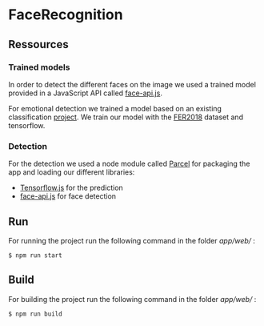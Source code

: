 # FaceRecognition

## Ressources

### Trained models

In order to detect the different faces on the image we used a trained model provided in a JavaScript API called [face-api.js](https://github.com/justadudewhohacks/face-api.js/).

For emotional detection we trained a model based on an existing classification [project](https://www.kaggle.com/ashishpatel26/tutorial-facial-expression-classification-keras/notebook). We train our model with the [FER2018](https://www.kaggle.com/ashishpatel26/fer2018) dataset and tensorflow.

### Detection

For the detection we used a node module called [Parcel](https://parceljs.org/docs/) for packaging the app and loading our different libraries: 
- [Tensorflow.js](https://www.tensorflow.org/js) for the prediction
- [face-api.js](https://github.com/justadudewhohacks/face-api.js/) for face detection


## Run

For running the project run the following command in the folder *app/web/* :

```
$ npm run start
```

## Build
For building the project run the following command in the folder *app/web/* :

```
$ npm run build
```
